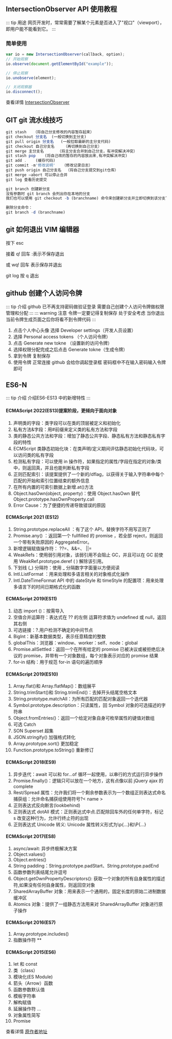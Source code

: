 ## IntersectionObserver API 使用教程

::: tip 用途
网页开发时，常常需要了解某个元素是否进入了"视口"（viewport），即用户能不能看到它。
:::

### 简单使用

```js
var io = new IntersectionObserver(callback, option);
// 开始观察
io.observe(document.getElementById("example"));

// 停止观察
io.unobserve(element);

// 关闭观察器
io.disconnect();
```

查看详情 [IntersectionObserver](https://www.ruanyifeng.com/blog/2016/11/intersectionobserver_api.html)

## GIT git 流水线技巧

```ts
git stash   （将自己分支修改的内容暂存起来）
git checkout 分支名  (一般切换到主分支)
git pull origin 分支名   (一般拉取最新的主分支代码)
git checkout 自己分支名    （再切换到自己分支）
git merge 主分支名      （将主分支合并到自己分支，有冲突解决冲突）
git stash pop    (将自己改的暂存的内容放出来,有冲突解决冲突)
git add .    (缓存代码)
git commit -m'修改说明'   （修改记录日志）
git push origin 自己分支名  （将自己分支提交到git仓库）
git merge –abort 可以停止合并
git log 查看历史提交

git branch 创建新分支
没有参数时 git branch 会列出你在本地的分支
我们也可以使用 git checkout -b (branchname) 命令来创建新分支并立即切换到该分支下，从而在该分支中操作。

删除分支命令：
git branch -d (branchname)
```

## git 如何退出 VIM 编辑器

按下 esc

接着 q! 回车 :表示不保存退出

或 wq! 回车 表示保存并退出

git log 按 q 退出

## github 创建个人访问令牌

::: tip 介绍
github 已不再支持密码做验证登录 需要自己创建个人访问令牌做权限管理和分配
:::
::: warning 注意
令牌一定要记得复制保存 处于安全考虑 当你退出当前令牌生成页面之后你将看不到令牌代码
:::

1. 点击个人中心头像 选择 Developer settings（开发人员设置）
2. 选择 Personal access tokens （个人访问令牌）
3. 点击 Generate new tokne （设置新的访问令牌）
4. 选择权限分配完成之后点击 Generate tokne（生成令牌）
5. 拿到令牌 复制保存
6. 使用令牌 正常连接 github 会给你调起登录框 密码框中不在输入密码输入令牌即可

## ES6-N

::: tip 介绍
  介绍ES6-ES13 中的新增特性
:::

#### ECMAScript 2022(ES13)提案阶段，更倾向于面向对象

1. 声明类的字段：类字段可以在类的顶层被定义和初始化
2. 私有方法&字段：用#前缀来定义类的私有方法和字段
3. 类的静态公共方法和字段：增加了静态公共字段、静态私有方法和静态私有字段的特性
4. ECMScript 类静态初始化块：在类声明/定义期间评估静态初始化代码块，可以访问类的私有字段
5. 检测私有字段：可以使用 in 操作符，如果指定的属性/字段在指定的对象/类中，则返回真，并且也能判断私有字段
6. 正则匹配索引：该提案提供了一个新的/dflag，以获得关于输入字符串中每个匹配的开始和索引位置结束的额外信息
7. 在所有内置的可索引数据上新增.at()方法
8. Object.hasOwn(object, property)：使用 Object.hasOwn 替代 Object.prototype.hasOwnProperty.call
9. Error Cause：为了便捷的传递导致错误的原因

#### ECMAScript 2021 (ES12)

1. String.prototype.replaceAll ：有了这个 API，替换字符不用写正则了
2. Promise.any() ：返回第一个 fullfilled 的 promise ，若全部 reject，则返回一个带有失败原因的 AggregateError。
3. 新增逻辑赋值操作符： ??=、&&=、 ||=
4. WeakRefs：使用弱引用对象，该弱引用不会阻止 GC，并且可以在 GC 前使用 WeakRef.prototype.deref ( ) 解除该引用。
5. 下划线 (_) 分隔符：使用 _ 分隔数字字面量以方便阅读
6. Intl.ListFormat ：用来处理和多语言相关的对象格式化操作
7. Intl.DateTimeFormat API 中的 dateStyle 和 timeStyle 的配置项：用来处理多语言下的时间日期格式化的函数

#### ECMAScript 2019(ES11)

1. 动态 import ()：按需导入
2. 空值合并运算符：表达式在 ?? 的左侧 运算符求值为 undefined 或 null，返回其右侧
3. 可选链接：?.用户检测不确定的中间节点
4. BigInt：新基本数据类型，表示任意精度的整数
5. globalThis：浏览器：window、worker：self、node：global
6. Promise.allSettled：返回一个在所有给定的 promise 已被决议或被拒绝后决议的 promise，并带有一个对象数组，每个对象表示对应的 promise 结果
7. for-in 结构：用于规范 for-in 语句的遍历顺序

#### ECMAScript 2019(ES10)

1. Array.flat()和 Array.flatMap()：数组展平
2. String.trimStart()和 String.trimEnd()：去掉开头结尾空格文本
3. String.prototype.matchAll：为所有匹配的匹配对象返回一个迭代器
4. Symbol.prototype.description：只读属性，回 Symbol 对象的可选描述的字符串
5. Object.fromEntries()：返回一个给定对象自身可枚举属性的键值对数组
6. 可选 Catch
7. SON Superset 超集
8. JSON.stringify() 加强格式转化
9. Array.prototype.sort() 更加稳定
10. Function.prototype.toString() 重新修订

#### ECMAScript 2018(ES9)

1. 异步迭代：await 可以和 for...of 循环一起使用，以串行的方式运行异步操作
2. Promise.finally()：逻辑只可以放在一个地方，这有点像以前 jQuery ajax 的 complete
3. Rest/Spread 属性：允许我们将一个剩余参数表示为一个数组正则表达式命名捕获组：允许命名捕获组使用符号?< name  >
4. 正则表达式反向断言(lookbehind)
5. 正则表达式 dotAll 模式：正则表达式中点.匹配除回车外的任何单字符，标记 s 改变这种行为，允许行终止符的出现
6. 正则表达式 Unicode 转义: Unicode 属性转义形式为\p{...}和\P{...}

#### ECMAScript 2017(ES8)

1. async/await: 异步终极解决方案
2. Object.values()
3. Object.entries()
4. String padding：String.prototype.padStart、String.prototype.padEnd
5. 函数参数列表结尾允许逗号
6. Object.getOwnPropertyDescriptors(): 获取一个对象的所有自身属性的描述符,如果没有任何自身属性，则返回空对象
7. SharedArrayBuffer 对象：用来表示一个通用的，固定长度的原始二进制数据缓冲区
8. Atomics 对象：提供了一组静态方法用来对 SharedArrayBuffer 对象进行原子操作

#### ECMAScript 2016(ES7)

1. Array.prototype.includes()
2. 指数操作符 \*\*

#### ECMAScript 2015(ES6)

1. let 和 const
2. 类（class）
3. 模块化(ES Module)
4. 箭头（Arrow）函数
5. 函数参数默认值
6. 模板字符串
7. 解构赋值
8. 延展操作符 ...
9. 对象属性简写
10. Promise

查看详情 [原作者地址](https://zhuanlan.zhihu.com/p/427857918)
